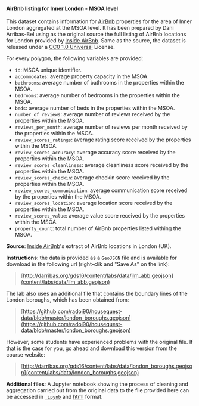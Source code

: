 #### AirBnb listing for Inner London - MSOA level

This dataset contains information for [AirBnb](http://www.airbnb.com) properties for the area of Inner London aggregated at the MSOA level. It has been prepared by Dani Arribas-Bel using as the original source the full listing of AirBnb locations for London provided by [Inside AirBnb](http://insideairbnb.com/). Same as the source, the dataset is released under a [CC0 1.0 Universal](http://creativecommons.org/publicdomain/zero/1.0/) License.

For every polygon, the following variables are provided:

* `id`: MSOA unique identifier.
* `accommodates`: average property capacity in the MSOA.
* `bathrooms`: average number of bathrooms in the properties within the MSOA.
* `bedrooms`: average number of bedrooms in the properties within the MSOA.
* `beds`: average number of beds in the properties within the MSOA.
* `number_of_reviews`: average number of reviews received by the properties within the MSOA.
* `reviews_per_month`: average number of reviews per month received by the properties within the MSOA.
* `review_scores_ratings`: average rating score received by the properties within the MSOA. 
* `review_scores_accuracy`: average accuracy score received by the properties within the MSOA. 
* `review_scores_cleanliness`: average cleanliness score received by the properties within the MSOA. 
* `review_scores_checkin`: average checkin score received by the properties within the MSOA. 
* `review_scores_communication`: average communication score received by the properties within the MSOA. 
* `review_scores_location`: average location score received by the properties within the MSOA. 
* `review_scores_value`: average value score received by the properties within the MSOA. 
* `property_count`: total number of AirBnb properties listed withing the MSOA.

**Source**: [Inside AirBnb](http://insideairbnb.com/)'s extract of AirBnb locations in London (UK).

**Instructions**: the data is provided as a `GeoJSON` file and is available for download in the following url (right-clik and "Save As" on the link):

> [http://darribas.org/gds16/content/labs/data/ilm_abb.geojson](content/labs/data/ilm_abb.geojson)

The lab also uses an additional file that contains the boundary lines of the London boroughs, which has been obtained from:

> [https://github.com/radoi90/housequest-data/blob/master/london_boroughs.geojson](https://github.com/radoi90/housequest-data/blob/master/london_boroughs.geojson)

However, some students have experienced problems with the original file. If that is the case for you, go ahead and download this version from the course website:

> [http://darribas.org/gds16/content/labs/data/london_boroughs.geojson](content/labs/data/london_boroughs.geojson)

**Additional files**: A Jupyter notebook showing the process of cleaning and aggregation carried out from the original data to the file provided here can be accessed in [`.ipynb`](content/labs/lab_08_airbnb_data_prep.ipynb) and [html](content/labs/lab_08_airbnb_data_prep.html) format.

